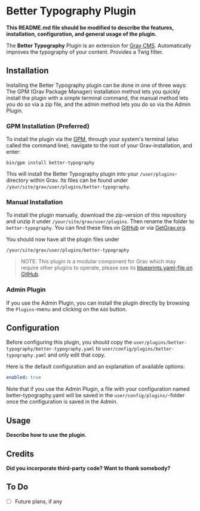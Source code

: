 # Better Typography Plugin

**This README.md file should be modified to describe the features, installation, configuration, and general usage of the plugin.**

The **Better Typography** Plugin is an extension for [Grav CMS](http://github.com/getgrav/grav). Automatically improves the typography of your content. Provides a Twig filter.

## Installation

Installing the Better Typography plugin can be done in one of three ways: The GPM (Grav Package Manager) installation method lets you quickly install the plugin with a simple terminal command, the manual method lets you do so via a zip file, and the admin method lets you do so via the Admin Plugin.

### GPM Installation (Preferred)

To install the plugin via the [GPM](http://learn.getgrav.org/advanced/grav-gpm), through your system's terminal (also called the command line), navigate to the root of your Grav-installation, and enter:

    bin/gpm install better-typography

This will install the Better Typography plugin into your `/user/plugins`-directory within Grav. Its files can be found under `/your/site/grav/user/plugins/better-typography`.

### Manual Installation

To install the plugin manually, download the zip-version of this repository and unzip it under `/your/site/grav/user/plugins`. Then rename the folder to `better-typography`. You can find these files on [GitHub](https://github.com/bricebou/grav-plugin-better-typography) or via [GetGrav.org](http://getgrav.org/downloads/plugins#extras).

You should now have all the plugin files under

    /your/site/grav/user/plugins/better-typography
	
> NOTE: This plugin is a modular component for Grav which may require other plugins to operate, please see its [blueprints.yaml-file on GitHub](https://github.com/bricebou/grav-plugin-better-typography/blob/master/blueprints.yaml).

### Admin Plugin

If you use the Admin Plugin, you can install the plugin directly by browsing the `Plugins`-menu and clicking on the `Add` button.

## Configuration

Before configuring this plugin, you should copy the `user/plugins/better-typography/better-typography.yaml` to `user/config/plugins/better-typography.yaml` and only edit that copy.

Here is the default configuration and an explanation of available options:

```yaml
enabled: true
```

Note that if you use the Admin Plugin, a file with your configuration named better-typography.yaml will be saved in the `user/config/plugins/`-folder once the configuration is saved in the Admin.

## Usage

**Describe how to use the plugin.**

## Credits

**Did you incorporate third-party code? Want to thank somebody?**

## To Do

- [ ] Future plans, if any

